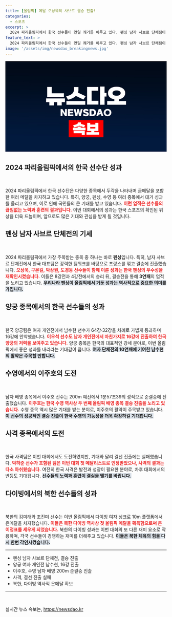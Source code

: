 ```yaml
---
title: [올림픽] 메달 오상욱의 사브르 결승 진출!
categories:
  - 스포츠
excerpt: >
  2024 파리올림픽에서 한국 선수들이 연일 쾌거를 이루고 있다. 펜싱 남자 사브르 단체팀이 결승에 진출하고, 양궁 남수현과 이우석도 개인전 16강에 안착하며 메달 사냥에 나선다!
feature_text: >
  2024 파리올림픽에서 한국 선수들이 연일 쾌거를 이루고 있다. 펜싱 남자 사브르 단체팀이 결승에 진출하고, 양궁 남수현과 이우석도 개인전 16강에 안착하며 메달 사냥에 나선다!
image: '/assets/img/newsdao_breakingnews.jpg'
---
```


<p><img src="/assets/img/newsdao_breakingnews.jpg" alt="ontimetimes 속보" /></p>

<h2 data-ke-size="size26">2024 파리올림픽에서의 한국 선수단 성과</h2>

<p data-ke-size="size16">&nbsp;</p>

<p>2024 파리올림픽에서 한국 선수단은 다양한 종목에서 두각을 나타내며 금메달을 포함한 여러 메달을 차지하고 있습니다. 특히, 양궁, 펜싱, 수영 등 여러 종목에서 대거 성과를 올리고 있으며, 이로 인해 국민들의 큰 기대를 받고 있습니다. <b><span style="color: #ee2323;">이런 업적은 선수들의 끊임없는 노력과 훈련의 결과입니다.</span></b> 이번 대회에서의 성과는 한국 스포츠의 확인된 위상을 더욱 드높이며, 앞으로도 많은 기대와 관심을 받게 될 것입니다. </p>

<h2 data-ke-size="size26">펜싱 남자 사브르 단체전의 기세</h2>

<p data-ke-size="size16">&nbsp;</p>

<p>2024 파리올림픽에서 가장 주목받는 종목 중 하나는 바로 <strong>펜싱</strong>입니다. 특히, 남자 사브르 단체전에서 한국 대표팀은 강력한 팀워크를 바탕으로 프랑스를 꺾고 결승에 진출했습니다. <b><span style="color: #ee2323;">오상욱, 구본길, 박상원, 도경동 선수들이 함께 이룬 성과는 한국 펜싱의 우수성을 재확인시켰습니다.</span></b> 이들은 8강전과 4강전에서의 승리 뒤, 결승전을 통해 <strong>3연패</strong>의 업적을 노리고 있습니다. <b><span style="background-color: #21538527;">우리나라 펜싱이 올림픽에서 거둔 성과는 역사적으로 중요한 의미를 가집니다.</span></b></p>

<h2 data-ke-size="size26">양궁 종목에서의 한국 선수들의 성과</h2>

<p data-ke-size="size16">&nbsp;</p>

<p>한국 양궁팀은 여자 개인전에서 남수현 선수가 64강·32강을 차례로 가볍게 통과하며 16강에 안착했습니다. <b><span style="color: #ee2323;">이우석 선수도 남자 개인전에서 마찬가지로 16강에 진출하여 한국 양궁의 저력을 보여주고 있습니다.</span></b> 양궁 종목은 한국의 대표적인 강세 분야로, 이번 올림픽에서 좋은 성과를 내리라는 기대감이 큽니다. <b><span style="background-color: #21538527;">여자 단체전의 10연패에 기여한 남수현의 활약은 주목할 만합니다.</span></b></p>

<h2 data-ke-size="size26">수영에서의 이주호의 도전</h2>

<p data-ke-size="size16">&nbsp;</p>

<p>남자 배영 종목에서 이주호 선수는 200m 예선에서 1분57초39의 성적으로 준결승에 진출했습니다. <b><span style="color: #ee2323;">이주호는 한국 수영 역사상 두 번째 올림픽 배영 종목 결승 진출을 노리고 있습니다.</span></b> 수영 종목 역시 많은 기대를 받는 분야로, 이주호의 활약이 주목받고 있습니다. <b><span style="background-color: #21538527;">이 선수의 성공적인 결승 진출이 한국 수영의 가능성을 더욱 확장하길 기대합니다.</span></b></p>

<h2 data-ke-size="size26">사격 종목에서의 도전</h2>

<p data-ke-size="size16">&nbsp;</p>

<p>한국 사격팀은 이번 대회에서도 도전하였지만, 기대와 달리 결선 진출에는 실패했습니다. <b><span style="color: #ee2323;">박하준 선수가 포함된 팀은 이번 대회 첫 메달리스트로 인정받았으나, 사격의 결과는 다소 아쉬웠습니다.</span></b> 여전히 한국 사격은 발전과 성장이 필요한 분야로, 차후 대회에서의 반등도 기대됩니다. <b><span style="background-color: #21538527;">선수들의 노력과 훈련이 결실을 맺기를 바랍니다.</span></b></p>

<h2 data-ke-size="size26">다이빙에서의 북한 선수들의 성과</h2>

<p data-ke-size="size16">&nbsp;</p>

<p>북한의 김미래와 조진미 선수는 이번 올림픽에서 다이빙 여자 싱크로 10m 플랫폼에서 은메달을 차지했습니다. <b><span style="color: #ee2323;">이들은 북한 다이빙 역사상 첫 올림픽 메달을 획득함으로써 큰 이정표를 세우게 되었습니다.</span></b> 북한의 다이빙 성과는 이번 대회의 또 다른 재미 요소로 작용하며, 각국 선수들이 경쟁하는 재미를 더해주고 있습니다. <b><span style="background-color: #21538527;">이들은 북한 체육의 힘을 다시 한번 각인시켰습니다.</span></b></p>

<hr>

<ul>
    <li>펜싱 남자 사브르 단체전, 결승 진출</li>
    <li>양궁 여자 개인전 남수현, 16강 진출</li>
    <li>이주호, 수영 남자 배영 200m 준결승 진출</li>
    <li>사격, 결선 진출 실패</li>
    <li>북한, 다이빙 역사적 은메달 확보</li>
</ul>

<hr>

<p data-ke-size="size16">&nbsp;</p>
실시간 뉴스 속보는, <a href="https://newsdao.kr" rel="dofollow">https://newsdao.kr</a>


